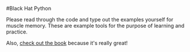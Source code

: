 #Black Hat Python

Please read through the code and type out the examples yourself for muscle memory.  These are example tools for the purpose of learning and practice.

Also, [check out the book](http://www.nostarch.com/blackhatpython) because it's really great!




